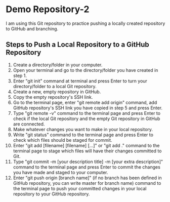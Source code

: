 # Demo Repository-2

I am using this Git repository to practice pushing a locally created repository to GitHub and branching.

## Steps to Push a Local Repository to a GitHub Repository

1. Create a directory/folder in your computer.
2. Open your terminal and go to the directory/folder you have created in step 1.
3. Enter "git init" command at terminal and press Enter to turn your directory/folder to a local Git repository.
4. Create a new, empty repository in GitHub.
5. Copy the empty repository's SSH link.
6. Go to the terminal page, enter "git remote add origin" command, add GitHub repository's SSH link you have copied in step 5 and press Enter.
7. Type "git remote -v" command to the terminal page and press Enter to check if the local Git repository and the empty Git repository in GitHub are connected.
8. Make whatever changes you want to make in your local repository.
9. Write "git status" command to the terminal page and press Enter to check which files should be staged for commit.
10. Enter "git add [filename] [filename] [...]" or "git add ." command to the terminal page to stage which files will have their changes committed to Git.
11. Type "git commit -m [your description title] -m [your extra description]" command to the terminal page and press Enter to commit the changes you have made and staged to your computer.
12. Enter "git push origin [branch name]" (if no branch has been defined in GitHub repository, you can write master for branch name) command to the terminal page to push your committed changes in your local repository to your GitHub repository.